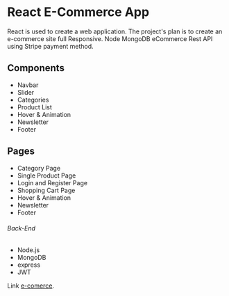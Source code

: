# React E-Commerce App
React is used to create a web application.
The project's plan is to create an e-commerce site full Responsive.
Node MongoDB eCommerce Rest API using Stripe payment method.

## Components 
- Navbar
- Slider
- Categories
- Product List
- Hover & Animation
- Newsletter
- Footer
## Pages 
- Category Page
- Single Product Page
- Login and Register Page
- Shopping Cart Page
- Hover & Animation
- Newsletter
- Footer

###### Back-End

- Node.js
- MongoDB
- express
- JWT


Link [e-comerce](https://beautiful-jalebi-822928.netlify.app/).
